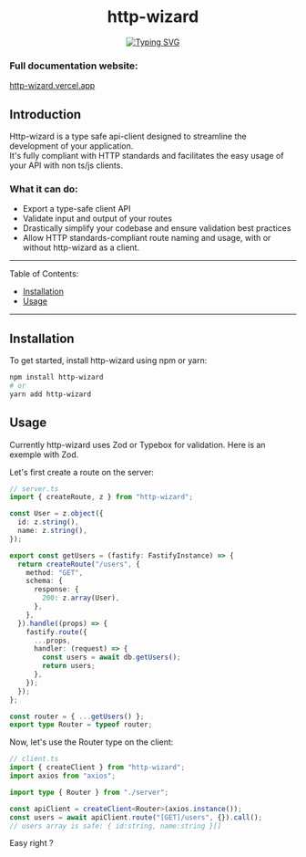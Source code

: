 <h1 align="center">http-wizard</h1>
<p align="center"><a href="https://git.io/typing-svg"><img src="https://readme-typing-svg.demolab.com?font=Fira+Code&size=18&duration=2000&pause=2000&center=true&width=540&height=80&lines=First+class+api+client+for+node+servers." alt="Typing SVG" /></a></p>

### Full documentation website:

[http-wizard.vercel.app](https://http-wizard.vercel.app)

## Introduction

Http-wizard is a type safe api-client designed to streamline the development of your application.  
It's fully compliant with HTTP standards and facilitates the easy usage of your API with non ts/js clients.

### What it can do:

- Export a type-safe client API
- Validate input and output of your routes
- Drastically simplify your codebase and ensure validation best practices
- Allow HTTP standards-compliant route naming and usage, with or without http-wizard as a client.

---

Table of Contents:

- [Installation](#installation)
- [Usage](#usage)

---

## Installation

To get started, install http-wizard using npm or yarn:

```sh
npm install http-wizard
# or
yarn add http-wizard
```

## Usage

Currently http-wizard uses Zod or Typebox for validation.
Here is an exemple with Zod.

Let's first create a route on the server:

```typescript title="Route creation with Fastify and Zod"
// server.ts
import { createRoute, z } from "http-wizard";

const User = z.object({
  id: z.string(),
  name: z.string(),
});

export const getUsers = (fastify: FastifyInstance) => {
  return createRoute("/users", {
    method: "GET",
    schema: {
      response: {
        200: z.array(User),
      },
    },
  }).handle((props) => {
    fastify.route({
      ...props,
      handler: (request) => {
        const users = await db.getUsers();
        return users;
      },
    });
  });
};

const router = { ...getUsers() };
export type Router = typeof router;
```

Now, let's use the Router type on the client:

```typescript title="Client instanciation with axios"
// client.ts
import { createClient } from "http-wizard";
import axios from "axios";

import type { Router } from "./server";

const apiClient = createClient<Router>(axios.instance());
const users = await apiClient.route("[GET]/users", {}).call();
// users array is safe: { id:string, name:string }[]
```

Easy right ?
